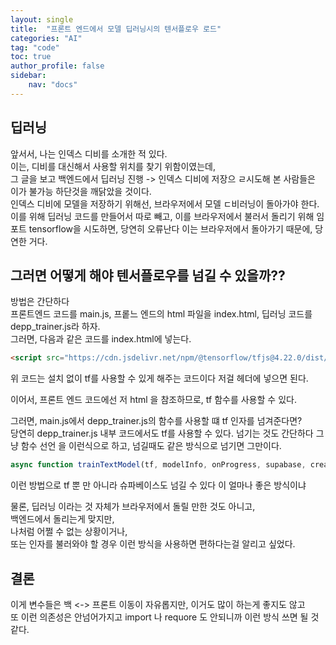 ```yaml
---
layout: single
title:  "프론트 엔드에서 모델 딥러닝시의 텐서플로우 로드"
categories: "AI"
tag: "code"
toc: true
author_profile: false
sidebar:
    nav: "docs"
---
```


## 딥러닝
앞서서, 나는 인덱스 디비를 소개한 적 있다.  
이는, 디비를 대신해서 사용할 위치를 찾기 위함이였는데,  
그 글을 보고 백엔드에서 딥러닝 진행 -> 인덱스 디비에 저장으 ㄹ시도해 본 사람들은 이가 불가능 하단것을 깨닭았을 것이다.  
인덱스 디비에 모델을 저장하기 위해선, 브라우저에서 모델 ㄷ비러닝이 돌아가야 한다.  
이를 위해 딥러닝 코드를 만들어서 따로 빼고, 이를 브라우저에서 불러서 돌리기 위해 임포트 tensorflow을 시도하면, 당연히 오류난다 이는 브라우저에서 돌아가기 때문에, 당연한 거다.  

## 그러면 어떻게 해야 텐서플로우를 넘길 수 있을까??
방법은 간단하다  
프론트엔드 코드를 main.js, 프롵느 엔드의 html 파일을 index.html, 딥러닝 코드를 depp_trainer.js라 하자.  
그러면, 다음과 같은 코드를 index.html에 넣는다.  
```html
<script src="https://cdn.jsdelivr.net/npm/@tensorflow/tfjs@4.22.0/dist/tf.min.js"></script>
```
위 코드는 설치 없이 tf를 사용할 수 있게 해주는 코드이다 저걸 헤더에 넣으면 된다.  

이어서, 프론트 엔드 코드에선 저 html 을 참조하므로, tf 함수를 사용할 수 있다.  

그러면, main.js에서 depp_trainer.js의 함수를 사용할 떄 tf 인자를 넘겨준다면?  
당연히 depp_trainer.js 내부 코드에서도 tf를 사용할 수 있다. 넘기는 것도 간단하다 그냥 함수 선언 을 이런식으로 하고, 넘길때도 같은 방식으로 넘기면 그만이다.  
```javascript
async function trainTextModel(tf, modelInfo, onProgress, supabase, createSupabaseIOHandler) {
```

이런 방법으로 tf 뿐 만 아니라 슈파베이스도 넘길 수 있다 이 얼마나 좋은 방식이냐

물론, 딥러닝 이라는 것 자체가 브라우저에서 돌릴 만한 것도 아니고,  
백엔드에서 돌리는게 맞지만,  
나처럼 어쩔 수 없는 상황이거나,  
또는 인자를 불러와야 할 경우 이런 방식을 사용하면 편하다는걸 알리고 싶었다.  

## 결론
이게 변수들은 백 <-> 프론트 이동이 자유롭지만, 이거도 많이 하는게 좋지도 않고  
또 이런 의존성은 안넘어가지고 import 나 requore 도 안되니까 이런 방식 쓰면 될 것 같다.  